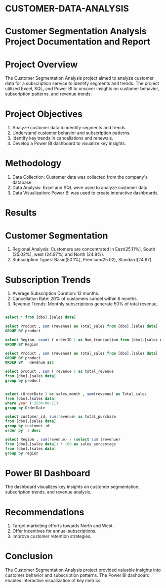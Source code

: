 # CUSTOMER-DATA-ANALYSIS

# Customer Segmentation Analysis Project Documentation and Report

# Project Overview

The Customer Segmentation Analysis project aimed to analyze customer data for a subscription service to identify segments and trends. The project utilized Excel, SQL, and Power BI to uncover insights on customer behavior, subscription patterns, and revenue trends.

# Project Objectives

1. Analyze customer data to identify segments and trends.
2. Understand customer behavior and subscription patterns.
3. Identify key trends in cancellations and renewals.
4. Develop a Power BI dashboard to visualize key insights.

# Methodology

1. Data Collection: Customer data was collected from the company's database.
2. Data Analysis: Excel and SQL were used to analyze customer data.
3. Data Visualization: Power BI was used to create interactive dashboards.

 # Results

# Customer Segmentation

1. Regional Analysis: Customers are concentrated in East(25.11%), South (25.02%), west (24.97%) and North (24.9%).
2. Subscription Types: Basic(50.1%), Premium(25.02), Standard(24.97)


# Subscription Trends

1. Average Subscription Duration: 12 months.
2. Cancellation Rate: 20% of customers cancel within 6 months.
3. Revenue Trends: Monthly subscriptions generate 50% of total revenue.

```SQL

select * from [dbo].[sales data]

select Product , sum (revenue) as Total_sales from [dbo].[sales data]
GROUP BY product 

select Region, count ( orderID ) as Num_transaction from [dbo].[sales data] 
GROUP BY Region

select Product , sum (revenue) as Total_sales from [dbo].[sales data]
GROUP BY product
ORDER BY   Revenue asc 

select product , sum ( revenue ) as total_revenue 
from [dbo].[sales data]
group by product 


select (OrderDate ) as sales_month , sum(revenue) as Total_sales 
from [dbo].[sales data] 
where year ( 2034-08-11) 
group by OrderDate

select customer_id, sum(revenue) as total_purchase 
from [dbo].[sales data] 
group by customer_id 
order by  2 desc 

select Region , sum(revenue) / (select sum (revenue) 
from [dbo].[sales data]) * 100 as sales_percentage 
from [dbo].[sales data]
group by region

```
# Power BI Dashboard

The dashboard visualizes key insights on customer segmentation, subscription trends, and revenue analysis.

# Recommendations

1. Target marketing efforts towards North and West.
2. Offer incentives for annual subscriptions.
3. Improve customer retention strategies.

# Conclusion

The Customer Segmentation Analysis project provided valuable insights into customer behavior and subscription patterns. The Power BI dashboard enables interactive visualization of key metrics.


